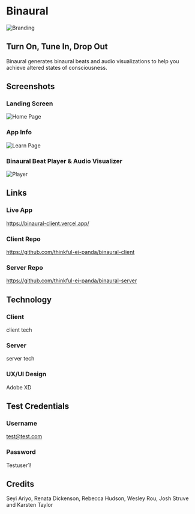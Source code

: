 # Binaural

![Branding](./screenshots/homepage.PNG "Branding")

## Turn On, Tune In, Drop Out

Binaural generates binaural beats and audio visualizations to help you achieve altered states of consciousness.

## Screenshots

### Landing Screen

![Home Page](./screenshots/homepage.PNG "Home Page")

### App Info

![Learn Page](./screenshots/learnpage.PNG "Learn Page")

### Binaural Beat Player & Audio Visualizer

![Player](./screenshots/player.PNG "Player")

## Links

### Live App
https://binaural-client.vercel.app/

### Client Repo
https://github.com/thinkful-ei-panda/binaural-client

### Server Repo
https://github.com/thinkful-ei-panda/binaural-server

## Technology

### Client
client tech

### Server
server tech

### UX/UI Design
Adobe XD

## Test Credentials

### Username
test@test.com

### Password
Testuser1!

## Credits
Seyi Ariyo, Renata Dickenson, Rebecca Hudson, Wesley Rou, Josh Struve and Karsten Taylor